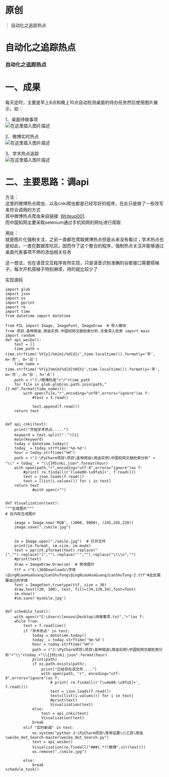# 原创

： 自动化之追踪热点

# 自动化之追踪热点

### 自动化之追踪热点

# 一、成果

每天定时，主要是早上8点和晚上10点自动检测桌面的待办任务然后使用图片展示，如：

1、桌面待做事项<br/> <img alt="在这里插入图片描述" src="https://img-blog.csdnimg.cn/20200825215857912.png?x-oss-process=image/watermark,type_ZmFuZ3poZW5naGVpdGk,shadow_10,text_aHR0cHM6Ly9ibG9nLmNzZG4ubmV0L3B5dGhvbl9fcmVwb3J0ZWQ=,size_16,color_FFFFFF,t_70#pic_center"/>

2、微博实时热点<br/> <img alt="在这里插入图片描述" src="https://img-blog.csdnimg.cn/20200825215940226.png?x-oss-process=image/watermark,type_ZmFuZ3poZW5naGVpdGk,shadow_10,text_aHR0cHM6Ly9ibG9nLmNzZG4ubmV0L3B5dGhvbl9fcmVwb3J0ZWQ=,size_16,color_FFFFFF,t_70#pic_center"/>

3、学术热点追踪<br/> <img alt="在这里插入图片描述" src="https://img-blog.csdnimg.cn/20200825220302174.png?x-oss-process=image/watermark,type_ZmFuZ3poZW5naGVpdGk,shadow_10,text_aHR0cHM6Ly9ibG9nLmNzZG4ubmV0L3B5dGhvbl9fcmVwb3J0ZWQ=,size_16,color_FFFFFF,t_70#pic_center"/>

# 二、主要思路：调api

方法：<br/> 这里的微博热点爬虫、以及cnki爬虫都是已经写好的程序，在此只是做了一些改写来符合调用的方式<br/>
其中微博热点爬虫来自链接: [Writeup001](https://github.com/Writeup001/weibo_Hot_Search).<br/> 而中国知网主要采取selenium通过手机知网的网址进行爬取

用处：<br/> 就是图片化强制关注，之前一直都在爬取微博热点但是从来没有看过；学术热点也是如此，一直在数据库吃灰。因而作了这个整合的程序，强制热点关注并能够通过桌面代表事项不停的添加相关任务

这一想法，也在语音交互程序有所实现，只是语音识别准确的谷歌接口需要搭梯子，每次开机搭梯子特别麻烦，用的就比较少了

实现源码

```
import glob
import json
import os
import pprint
import re
import time
from datetime import datetime

from PIL import Image, ImageFont, ImageDraw  # 导入模块
from 项目.各种爬虫.爬虫实例.中国知网文献检索分析.文章深入检索 import main
import random
def api_weibo():
	text = []
	time_path = time.strftime('%Y{y}/%m{m}/%d{d}/',time.localtime()).format(y='年', m='月', d='日')
 	time_name = time.strftime('%Y{y}%m{m}%d{d}%H{h}',time.localtime()).format(y='年', m='月', d='日', h='点')
	path = r"J:/微博热度"+"/"+time_path
	for file in glob.glob(os.path.join(path,"{}.md".format(time_name))):
    	with open(file,"r",encoding="utf8",errors="ignore")as f:
        	#text = f.read()

        	text.append(f.read())
	return text


def api_cnki(text):
	print("开始学术热点.....")
	keyword = text.split("：")[1]
	main(keyword)
	today = datetime.today()
	today_ = today.strftime('%m-%d')
	hour = today.strftime("%H")
	path = r"J:\PyCharm项目\项目\各种爬虫\爬虫实例\中国知网文献检索分析" + "\\" + today_ + "\\{}时cnki.json".format(hour)
	with open(path,"r",encoding="utf-8",errors="ignore")as f:
    	#print( re.findall(r'[\u4e00-\u9fa5]+', f.read()))
    	text = json.loads(f.read())
    	text = [list(i.values()) for i in text]
    return text
            #with open(r"")


def Visualization(text):
"""生成图片"""
# 在内存生成图片

	image = Image.new('RGB', (1000, 9000), (245,245,220))
	image.save("./smile.jpg")


	im = Image.open("./smile.jpg")  # 打开文件
	print(im.format, im.size, im.mode)
	text = pprint.pformat(text).replace("[","").replace("]","").replace("'","").replace("\\\\n","")
	#print(text)
	draw = ImageDraw.Draw(im)  # 修改图片
	ttf = r"E:\360Downloads\字体\QingNiaoHuaGuangJianShuTong\QingNiaoHuaGuangJianShuTong-2.ttf"#此处需要自己的字体
	font = ImageFont.truetype(ttf, size = 30)
	draw.text((20, 100), text, fill=(34,139,34),font=font)  
	im.show()
	#im.save('mysmile.jpg')


def schedule_task():
	with open(r"C:\Users\lenovo\Desktop\待做事项.txt","r")as f:
    while True:
        text = f.readline()
       	if "学术热点" in text:
            today = datetime.today()
            today_ = today.strftime('%m-%d')
            hour = today.strftime("%H")
            path = r"J:\PyCharm项目\项目\各种爬虫\爬虫实例\中国知网文献检索分析"+"\\"+today_+"\\{}时cnki.json".format(hour)
            print(path)
            if os.path.exists(path):
                print("已经存在该文件....")
                with open(path, "r", encoding="utf-8",errors="ignore")as f:
                    # print( re.findall(r'[\u4e00-\u9fa5]+', f.read()))
                    text = json.loads(f.read())
                    text=[list(i.values()) for i in text]
                    #print(text)
                    Visualization(text)
            else:
                text = api_cnki(text)
                Visualization(text)
            break
        elif "实时新闻" in text:
            os.system("python J:\PyCharm项目\常用设置\小工具\爬虫\weibo_Hot_Search-master\weibo_Hot_Search.py")
            text = api_weibo()
            Visualization(re.findall("###(.*?)微博",str(text)))
            os.remove("./smile.jpg")

        else:
            break
schedule_task()

```
